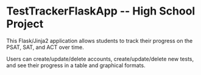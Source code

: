 # TestTrackerFlaskApp -- High School Project
This Flask/Jinja2 application allows students to track their progress on the PSAT, SAT, and ACT over time. 

Users can create/update/delete accounts, create/update/delete new tests, and see their progress in a table and graphical formats.
